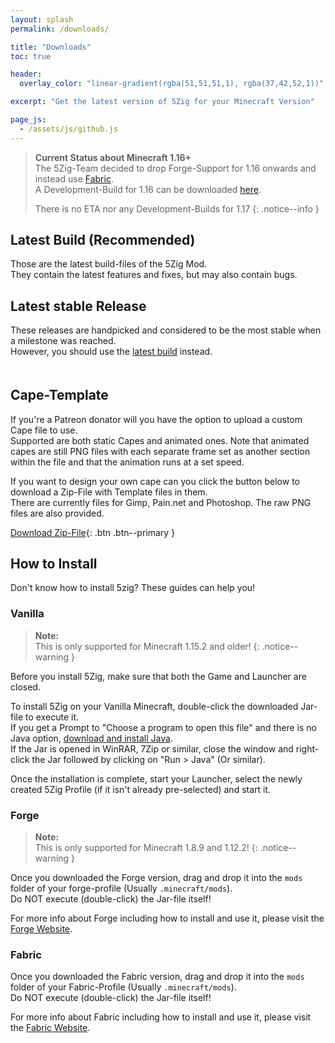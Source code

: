 ```yaml
---
layout: splash
permalink: /downloads/

title: "Downloads"
toc: true

header:
  overlay_color: "linear-gradient(rgba(51,51,51,1), rgba(37,42,52,1))"

excerpt: "Get the latest version of 5Zig for your Minecraft Version"

page_js:
  - /assets/js/github.js
---
```


> **Current Status about Minecraft 1.16+**  
> The 5Zig-Team decided to drop Forge-Support for 1.16 onwards and instead use [Fabric](https://fabricmc.net/).  
> A Development-Build for 1.16 can be downloaded [here](https://github.com/5zig-reborn/deployments/tree/1.16).
>
> There is no ETA nor any Development-Builds for 1.17
{: .notice--info }

## Latest Build (Recommended)
Those are the latest build-files of the 5Zig Mod.  
They contain the latest features and fixes, but may also contain bugs.

<div id="downloads"></div>

## Latest stable Release
These releases are handpicked and considered to be the most stable when a milestone was reached.  
However, you should use the [latest build](#latest-build-recommended) instead.

<h4 id="stable-name"></h4>
<pre class="pre-scrollable"><code id="stable-changelog"></code></pre>
<div id="stable-downloads"></div>

## Cape-Template
If you're a Patreon donator will you have the option to upload a custom Cape file to use.  
Supported are both static Capes and animated ones. Note that animated capes are still PNG files with each separate frame set as another section within the file and that the animation runs at a set speed.

If you want to design your own cape can you click the button below to download a Zip-File with Template files in them.  
There are currently files for Gimp, Pain.net and Photoshop. The raw PNG files are also provided.

[<i class='fas fa-download'></i> Download Zip-File](/assets/download/5zig-Reborn-Cape-Templates.zip){: .btn .btn--primary }

## How to Install
Don't know how to install 5zig? These guides can help you!

### Vanilla
> **Note:**  
> This is only supported for Minecraft 1.15.2 and older!
{: .notice--warning }

Before you install 5Zig, make sure that both the Game and Launcher are closed.

To install 5Zig on your Vanilla Minecraft, double-click the downloaded Jar-file to execute it.  
If you get a Prompt to "Choose a program to open this file" and there is no Java option, [download and install Java](https://adoptopenjdk.net/).  
If the Jar is opened in WinRAR, 7Zip or similar, close the window and right-click the Jar followed by clicking on "Run > Java" (Or similar).

Once the installation is complete, start your Launcher, select the newly created 5Zig Profile (if it isn't already pre-selected) and start it.

### Forge
> **Note:**  
> This is only supported for Minecraft 1.8.9 and 1.12.2!
{: .notice--warning }

Once you downloaded the Forge version, drag and drop it into the `mods` folder of your forge-profile (Usually `.minecraft/mods`).  
Do NOT execute (double-click) the Jar-file itself!

For more info about Forge including how to install and use it, please visit the [Forge Website](https://files.minecraftforge.net/).

### Fabric
Once you downloaded the Fabric version, drag and drop it into the `mods` folder of your Fabric-Profile (Usually `.minecraft/mods`).  
Do NOT execute (double-click) the Jar-file itself!

For more info about Fabric including how to install and use it, please visit the [Fabric Website](https://fabricmc.net/).